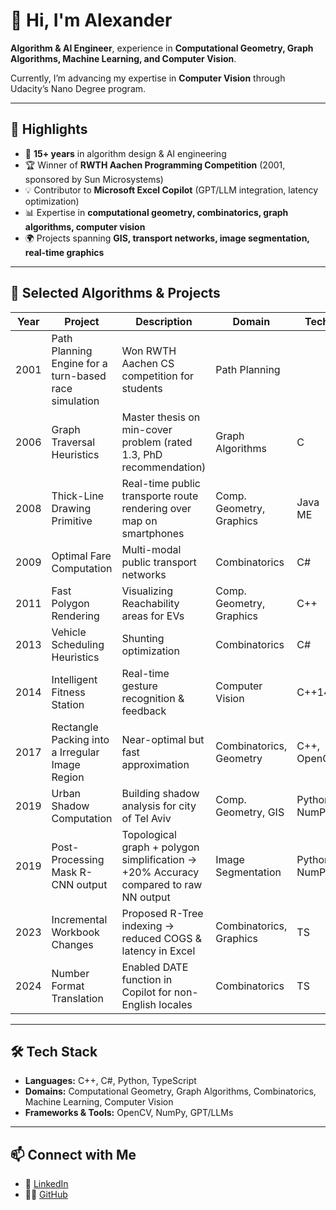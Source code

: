 # 👋 Hi, I'm Alexander

**Algorithm & AI Engineer**, experience in **Computational Geometry, Graph Algorithms, Machine Learning, and Computer Vision**.  

Currently, I’m advancing my expertise in **Computer Vision** through Udacity’s Nano Degree program.

---

## 🚀 Highlights

- 🧠 **15+ years** in algorithm design & AI engineering  
- 🏆 Winner of **RWTH Aachen Programming Competition** (2001, sponsored by Sun Microsystems)  
- 💡 Contributor to **Microsoft Excel Copilot** (GPT/LLM integration, latency optimization)  
- 📊 Expertise in **computational geometry, combinatorics, graph algorithms, computer vision**  
- 🌍 Projects spanning **GIS, transport networks, image segmentation, real-time graphics**

---

## 🧩 Selected Algorithms & Projects

| Year | Project | Description | Domain | Tech |
|------|----------|-------------|--------|------|
| 2001 | Path Planning Engine for a turn-based race simulation | Won RWTH Aachen CS competition for students | Path Planning |
| 2006 | Graph Traversal Heuristics | Master thesis on min-cover problem (rated 1.3, PhD recommendation) | Graph Algorithms | C |
| 2008 | Thick-Line Drawing Primitive | Real-time public transporte route rendering over map on smartphones | Comp. Geometry, Graphics | Java ME |
| 2009 | Optimal Fare Computation | Multi-modal public transport networks | Combinatorics | C# |
| 2011 | Fast Polygon Rendering | Visualizing Reachability areas for EVs| Comp. Geometry, Graphics | C++ |
| 2013 | Vehicle Scheduling Heuristics | Shunting optimization | Combinatorics | C# |
| 2014 | Intelligent Fitness Station | Real-time gesture recognition & feedback | Computer Vision | C++14 |
| 2017 | Rectangle Packing into a Irregular Image Region | Near-optimal but fast approximation | Combinatorics, Geometry | C++, OpenCV |
| 2019 | Urban Shadow Computation | Building shadow analysis for  city of Tel Aviv | Comp. Geometry, GIS | Python, NumPy |
| 2019 | Post-Processing Mask R-CNN output | Topological graph + polygon simplification → +20% Accuracy compared to raw NN output | Image Segmentation | Python, NumPy |
| 2023 | Incremental Workbook Changes | Proposed R-Tree indexing → reduced COGS & latency in Excel | Combinatorics, Graphics | TS |
| 2024 | Number Format Translation | Enabled DATE function in Copilot for non-English locales | Combinatorics | TS |

---

## 🛠️ Tech Stack

- **Languages:** C++, C#, Python, TypeScript  
- **Domains:** Computational Geometry, Graph Algorithms, Combinatorics, Machine Learning, Computer Vision  
- **Frameworks & Tools:** OpenCV, NumPy, GPT/LLMs

---

## 📫 Connect with Me

- 💼 [LinkedIn](https://www.linkedin.com/in/alexanderharitonov/)
- 🧑‍💻 [GitHub](https://github.com/AlexanderHaritonov)
